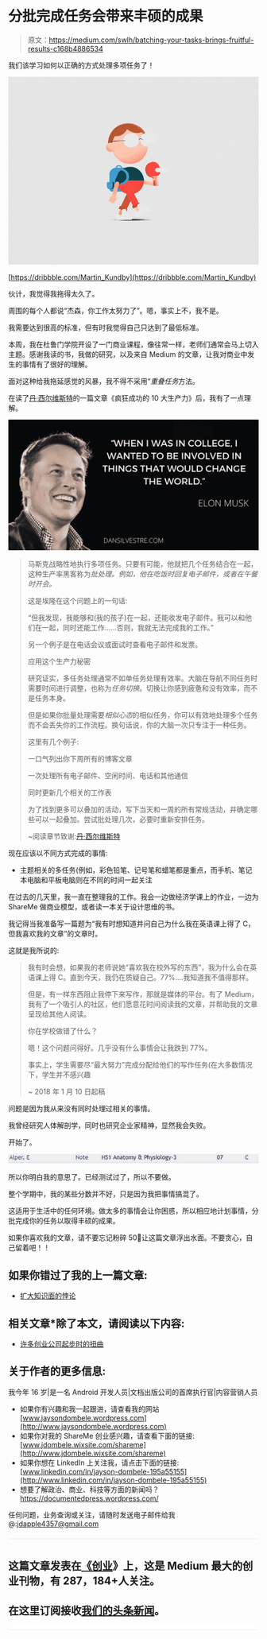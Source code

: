 # 分批完成任务会带来丰硕的成果

> 原文：<https://medium.com/swlh/batching-your-tasks-brings-fruitful-results-c168b4886534>

我们该学习如何以正确的方式处理多项任务了！

![](img/5a14579d880bd8119c409929fabce4b2.png)

[https://dribbble.com/Martin_Kundby](https://dribbble.com/Martin_Kundby)

伙计，我觉得我拖得太久了。

周围的每个人都说“杰森，你工作太努力了”。嗯，事实上不，我不是。

我需要达到很高的标准，但有时我觉得自己只达到了最低标准。

本周，我在杜鲁门学院开设了一门商业课程，像往常一样，老师们通常会马上切入主题。感谢我读的书，我做的研究，以及来自 Medium 的文章，让我对商业中发生的事情有了很好的理解。

面对这种给我拖延感觉的风暴，我不得不采用“*重叠任务*方法。

在读了[丹·西尔维斯特](https://medium.com/u/9550824f03cb?source=post_page-----c168b4886534--------------------------------)的一篇文章《疯狂成功的 10 大生产力》后，我有了一点理解。

![](img/b0d729eb0344d1d044f375e17aade461.png)

> 马斯克战略性地执行多项任务。只要有可能，他就把几个任务结合在一起，这种生产率黑客称为*批处理。例如，他在吃饭时回复电子邮件，或者在午餐时开会。*
> 
> 这是埃隆在这个问题上的一句话:
> 
> “但我发现，我能够和(我的孩子)在一起，还能收发电子邮件。我可以和他们在一起，同时还能工作……否则，我就无法完成我的工作。”
> 
> 另一个例子是在电话会议或面试时查看电子邮件和发票。
> 
> 应用这个生产力秘密
> 
> 研究证实，多任务处理通常不如单任务处理有效率。大脑在导航不同任务时需要时间进行调整，也称为*任务切换*。切换让你感到疲惫和没有效率，而不是任务本身。
> 
> 但是如果你批量处理需要*相似心态*的相似任务，你可以有效地处理多个任务而不会丢失你的工作流程。换句话说，你的大脑一次只专注于一种任务。
> 
> 这里有几个例子:
> 
> 一口气列出你下周所有的博客文章
> 
> 一次处理所有电子邮件、空闲时间、电话和其他通信
> 
> 同时更新几个相关的工作表
> 
> 为了找到更多可以叠加的活动，写下当天和一周的所有常规活动，并确定哪些可以一起叠加。尝试批处理几次，必要时重新安排任务。
> 
> ~阅读章节致谢:[丹·西尔维斯特](https://medium.com/u/9550824f03cb?source=post_page-----c168b4886534--------------------------------)

现在应该以不同方式完成的事情:

*   主题相关的多任务(例如，彩色铅笔、记号笔和蜡笔都是重点，而手机、笔记本电脑和平板电脑则在不同的时间一起关注

在过去的几天里，我一直在整理我的工作。我会一边做经济学课上的作业，一边为 ShareMe 做商业模型，或者读一本关于设计思维的书。

我记得当我准备写一篇题为“我有时想知道并问自己为什么我在英语课上得了 C，但我喜欢我的文章”的文章时。

这就是我所说的:

> 我有时会想，如果我的老师说她“喜欢我在校外写的东西”，我为什么会在英语课上得 C。直到今天，我仍在质疑自己。77%….我知道我不值得那样。
> 
> 但是，有一样东西阻止我停下来写作，那就是媒体的平台。有了 Medium，我有了一个吸引人的社区，他们愿意花时间阅读我的文章，并帮助我的文章呈现给其他人阅读。
> 
> 你在学校做错了什么？
> 
> 嗯！这个问题问得好。几乎没有什么事情会让我跌到 77%。
> 
> 事实上，学生需要尽“最大努力”完成分配给他们的写作任务(在大多数情况下，学生并不感兴趣
> 
> ~ 2018 年 1 月 10 日起稿

问题是因为我从来没有同时处理过相关的事情。

我曾经研究人体解剖学，同时也研究企业家精神，显然我会失败。

开始了。

![](img/afe3af3e189585826026e67818f95790.png)

所以你明白我的意思了。已经测试过了，所以不要做。

整个学期中，我的某些分数并不好，只是因为我把事情搞混了。

这适用于生活中的任何环境。做太多的事情会让你困惑，所以相应地计划事情，分批完成你的任务以取得丰硕的成果。

如果你喜欢我的文章，请不要忘记粉碎 50👏让这篇文章浮出水面。不要贪心，自己留着吧！！

## **如果你错过了我的上一篇文章:**

*   [扩大知识面的悖论](/swlh/the-paradox-of-expanding-your-knowledge-8ed457230095)

## 相关文章*除了本文，请阅读以下内容:

*   [许多创业公司起步时的扭曲](/the-expeditioner/the-distortion-in-starting-many-startups-1d23b03e48fd)

## 关于作者的更多信息:

我今年 16 岁|是一名 Android 开发人员|文档出版公司的首席执行官|内容营销人员

*   如果你有兴趣和我一起跟进，请查看我的网站[www.jaysondombele.wordpress.com](http://www.jaysondombele.wordpress.com)
*   如果你对我的 ShareMe 创业感兴趣，请查看下面的链接:[www.jdombele.wixsite.com/shareme](http://www.jdombele.wixsite.com/shareme)
*   如果你想在 LinkedIn 上关注我，请点击下面的链接:[www.linkedin.com/in/jayson-dombele-195a55155](http://www.linkedin.com/in/jayson-dombele-195a55155)
*   想要了解政治、商业、科技等方面的新闻吗？https://documentedpress.wordpress.com/

任何问题，业务查询或关注，请随时发送电子邮件给我@:jdapple4357@gmail.com

![](img/731acf26f5d44fdc58d99a6388fe935d.png)

## 这篇文章发表在[《创业](https://medium.com/swlh)》上，这是 Medium 最大的创业刊物，有 287，184+人关注。

## 在这里订阅接收[我们的头条新闻](http://growthsupply.com/the-startup-newsletter/)。

![](img/731acf26f5d44fdc58d99a6388fe935d.png)